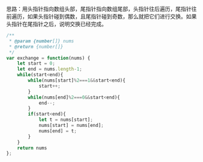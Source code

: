 思路：用头指针指向数组头部，尾指针指向数组尾部，头指针往后遍历，尾指针往前遍历，如果头指针碰到偶数，且尾指针碰到奇数，那么就把它们进行交换。如果头指针在尾指针之后，说明交换已经完成。

```javascript
/**
 * @param {number[]} nums
 * @return {number[]}
 */
var exchange = function(nums) {
    let start = 0;
    let end = nums.length-1;
    while(start<end){
        while(nums[start]%2===1&&start<end){
            start++;
        }
        while(nums[end]%2===0&&start<end){
            end--;
        }
        if(start<end){
            let t = nums[start];
            nums[start] = nums[end];
            nums[end] = t;
        } 
    }
    return nums
};
```

